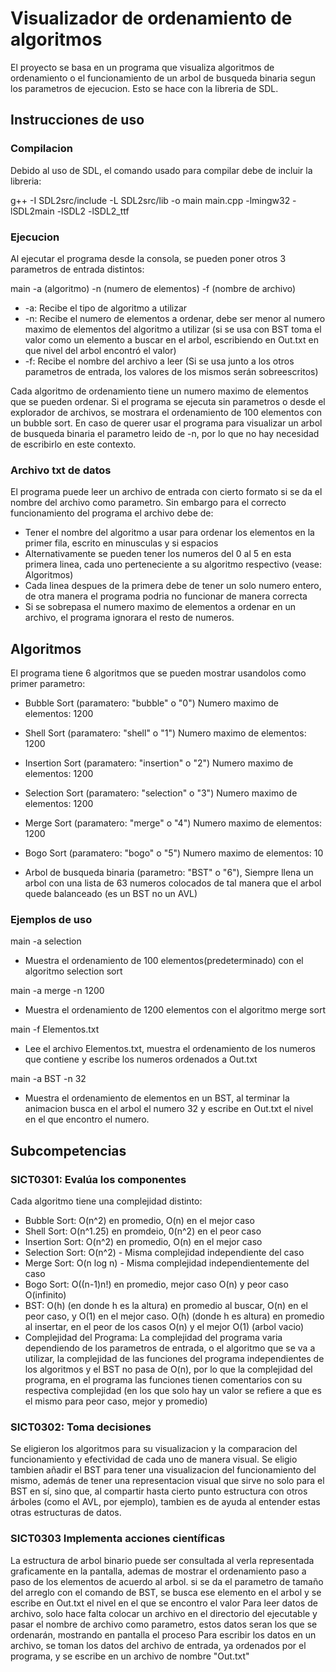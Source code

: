 # Visualizador de ordenamiento de algoritmos

El proyecto se basa en un programa que visualiza algoritmos de ordenamiento o el funcionamiento de un arbol de busqueda binaria segun los parametros de ejecucion. Esto se hace con la libreria de SDL.

## Instrucciones de uso
### Compilacion

Debido al uso de SDL, el comando usado para compilar debe de incluir la libreria:

g++ -I SDL2src/include -L SDL2src/lib -o main main.cpp -lmingw32 -lSDL2main -lSDL2 -lSDL2_ttf

### Ejecucion
Al ejecutar el programa desde la consola, se pueden poner otros 3 parametros de entrada distintos:

main -a (algoritmo) -n (numero de elementos) -f (nombre de archivo)

- -a: Recibe el tipo de algoritmo a utilizar
- -n: Recibe el numero de elementos a ordenar, debe ser menor al numero maximo de elementos del algoritmo a utilizar (si se usa con BST toma el valor como un elemento a buscar en el arbol, escribiendo en Out.txt en que nivel del arbol encontró el valor)
- -f: Recibe el nombre del archivo a leer (Si se usa junto a los otros parametros de entrada, los valores de los mismos serán sobreescritos)

Cada algoritmo de ordenamiento tiene un numero maximo de elementos que se pueden ordenar. 
Si el programa se ejecuta sin parametros o desde el explorador de archivos, se mostrara el ordenamiento de 100 elementos con un bubble sort.
En caso de querer usar el programa para visualizar un arbol de busqueda binaria el parametro leido de -n, por lo que no hay necesidad de escribirlo en este contexto.

### Archivo txt de datos
El programa puede leer un archivo de entrada con cierto formato si se da el nombre del archivo como parametro. Sin embargo para el correcto funcionamiento del programa el archivo debe de:
- Tener el nombre del algoritmo a usar para ordenar los elementos en la primer fila, escrito en minusculas y si espacios
- Alternativamente se pueden tener los numeros del 0 al 5 en esta primera linea, cada uno perteneciente a su algoritmo respectivo (vease: Algoritmos)
- Cada linea despues de la primera debe de tener un solo numero entero, de otra manera el programa podria no funcionar de manera correcta
- Si se sobrepasa el numero maximo de elementos a ordenar en un archivo, el programa ignorara el resto de numeros.

## Algoritmos
El programa tiene 6 algoritmos que se pueden mostrar usandolos como primer parametro:
- Bubble Sort (paramatero: "bubble" o "0") Numero maximo de elementos: 1200
- Shell Sort (paramatero: "shell" o "1") Numero maximo de elementos: 1200
- Insertion Sort (paramatero: "insertion" o "2") Numero maximo de elementos: 1200
- Selection Sort (paramatero: "selection" o "3") Numero maximo de elementos: 1200
- Merge Sort (paramatero: "merge" o "4") Numero maximo de elementos: 1200
- Bogo Sort (paramatero: "bogo" o "5") Numero maximo de elementos: 10

- Arbol de busqueda binaria (parametro:  "BST" o "6"), Siempre llena un arbol con una lista de 63 numeros colocados de tal manera que el arbol quede balanceado (es un BST no un AVL)

### Ejemplos de uso

main -a selection

- Muestra el ordenamiento de 100 elementos(predeterminado) con el algoritmo selection sort

main -a merge -n 1200

- Muestra el ordenamiento de 1200 elementos con el algoritmo merge sort

main -f Elementos.txt

- Lee el archivo Elementos.txt, muestra el ordenamiento de los numeros que contiene y escribe los numeros ordenados a Out.txt

main -a BST -n 32

- Muestra el ordenamiento de elementos en un BST, al terminar la animacion busca en el arbol el numero 32 y escribe en Out.txt el nivel en el que encontro el numero.

## Subcompetencias

### SICT0301: Evalúa los componentes
Cada algoritmo tiene una complejidad distinto:
- Bubble Sort: O(n^2) en promedio, O(n) en el mejor caso
- Shell Sort: O(n^1.25) en promdeio, 0(n^2) en el peor caso
- Insertion Sort: O(n^2) en promedio, O(n) en el mejor caso
- Selection Sort: O(n^2) - Misma complejidad independiente del caso
- Merge Sort: O(n log n) - Misma complejidad independientemente del caso
- Bogo Sort: O((n-1)n!) en promedio, mejor caso O(n) y peor caso O(infinito)
- BST: O(h) (en donde h es la altura) en promedio al buscar, O(n) en el peor caso, y O(1) en el mejor caso. O(h) (donde h es altura) en promedio al insertar, en el peor de los casos O(n) y el mejor O(1) (arbol vacio)
- Complejidad del Programa: La complejidad del programa varia dependiendo de los parametros de entrada, o el algoritmo que se va a utilizar, la complejidad de las funciones del programa independientes de los algoritmos y el BST no pasa de O(n), por lo que la complejidad del programa, en el programa las funciones tienen comentarios con su respectiva complejidad (en los que solo hay un valor se refiere a que es el mismo para peor caso, mejor y promedio)

### SICT0302: Toma decisiones
Se eligieron los algoritmos para su visualizacion y la comparacion del funcionamiento y efectividad de cada uno de manera visual.
Se eligio tambien añadir el BST para tener una visualizacion del funcionamiento del mismo, además de tener una representacion visual que sirve no solo para el BST en sí, sino que, al compartir hasta cierto punto estructura con otros árboles (como el AVL, por ejemplo), tambien es de ayuda al entender estas otras estructuras de datos.

### SICT0303 Implementa acciones científicas
La estructura de arbol binario puede ser consultada al verla representada graficamente en la pantalla, ademas de mostrar el ordenamiento paso a paso de los elementos de acuerdo al arbol. si se da el parametro de tamaño del arreglo con el comando de BST, se busca ese elemento en el arbol y se escribe en Out.txt el nivel en el que se encontro el valor
Para leer datos de archivo, solo hace falta colocar un archivo en el directorio del ejecutable y pasar el nombre de archivo como parametro, estos datos seran los que se ordenarán, mostrando en pantalla el proceso
Para escribir los datos en un archivo, se toman los datos del archivo de entrada, ya ordenados por el programa, y se escribe en un archivo de nombre "Out.txt"
